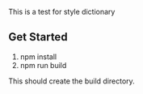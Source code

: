 This is a test for style dictionary

## Get Started


1. npm install
2. npm run build

This should create the build directory. 

